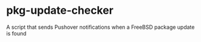 # pkg-update-checker
A script that sends Pushover notifications when a FreeBSD package update is found
